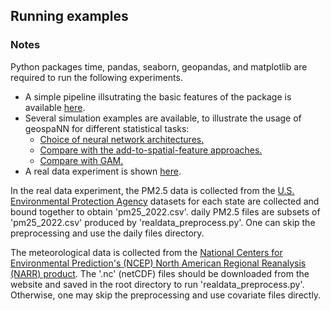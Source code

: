 ## Running examples

### Notes

Python packages time, pandas, seaborn, geopandas, and matplotlib are required to run the following experiments.

-   A simple pipeline illsutrating the basic features of the package is available [here](Example_utils/Example_utils.md).
-   Several simulation examples are available, to illustrate the usage of geospaNN for different statistical tasks:
    -   [Choice of neural network architectures.](Example_addcovariates/Example_addcovariates.md)
    -   [Compare with the add-to-spatial-feature approaches.](Example_addcovariates/Example_addcovariates.md)
    -   [Compare with GAM.](Example_GAM/Example_GAM.md)
-   A real data experiment is shown [here](Example_realdata.md).

In the real data experiment, the PM2.5 data is collected from the [U.S. Environmental Protection Agency](https://www.epa.gov/outdoor-air-quality-data/download-daily-data) datasets for each state are collected and bound together to obtain 'pm25_2022.csv'. daily PM2.5 files are subsets of 'pm25_2022.csv' produced by 'realdata_preprocess.py'. One can skip the preprocessing and use the daily files directory.

The meteorological data is collected from the [National Centers for Environmental Prediction's (NCEP) North American Regional Reanalysis (NARR) product](https://psl.noaa.gov/data/gridded/data.narr.html). The '.nc' (netCDF) files should be downloaded from the website and saved in the root directory to run 'realdata_preprocess.py'. Otherwise, one may skip the preprocessing and use covariate files directly.
